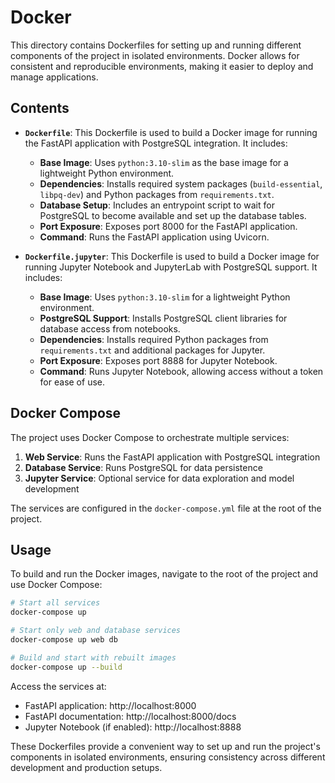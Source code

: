 # Docker

This directory contains Dockerfiles for setting up and running different components of the project in isolated environments. Docker allows for consistent and reproducible environments, making it easier to deploy and manage applications.

## Contents

- **`Dockerfile`**: This Dockerfile is used to build a Docker image for running the FastAPI application with PostgreSQL integration. It includes:
  - **Base Image**: Uses `python:3.10-slim` as the base image for a lightweight Python environment.
  - **Dependencies**: Installs required system packages (`build-essential`, `libpq-dev`) and Python packages from `requirements.txt`.
  - **Database Setup**: Includes an entrypoint script to wait for PostgreSQL to become available and set up the database tables.
  - **Port Exposure**: Exposes port 8000 for the FastAPI application.
  - **Command**: Runs the FastAPI application using Uvicorn.

- **`Dockerfile.jupyter`**: This Dockerfile is used to build a Docker image for running Jupyter Notebook and JupyterLab with PostgreSQL support. It includes:
  - **Base Image**: Uses `python:3.10-slim` for a lightweight Python environment.
  - **PostgreSQL Support**: Installs PostgreSQL client libraries for database access from notebooks.
  - **Dependencies**: Installs required Python packages from `requirements.txt` and additional packages for Jupyter.
  - **Port Exposure**: Exposes port 8888 for Jupyter Notebook.
  - **Command**: Runs Jupyter Notebook, allowing access without a token for ease of use.

## Docker Compose

The project uses Docker Compose to orchestrate multiple services:

1. **Web Service**: Runs the FastAPI application with PostgreSQL integration
2. **Database Service**: Runs PostgreSQL for data persistence
3. **Jupyter Service**: Optional service for data exploration and model development

The services are configured in the `docker-compose.yml` file at the root of the project.

## Usage

To build and run the Docker images, navigate to the root of the project and use Docker Compose:

```bash
# Start all services
docker-compose up

# Start only web and database services
docker-compose up web db

# Build and start with rebuilt images
docker-compose up --build
```

Access the services at:
- FastAPI application: http://localhost:8000
- FastAPI documentation: http://localhost:8000/docs
- Jupyter Notebook (if enabled): http://localhost:8888

These Dockerfiles provide a convenient way to set up and run the project's components in isolated environments, ensuring consistency across different development and production setups. 